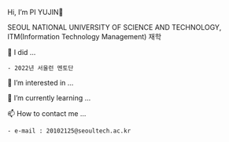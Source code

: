 Hi, I’m PI YUJIN👋

SEOUL NATIONAL UNIVERSITY OF SCIENCE AND TECHNOLOGY, ITM(Information Technology Management) 재학

📔 I did ...
    
    - 2022년 서울런 멘토단 

👀 I’m interested in ...

🌱 I’m currently learning ...

📫 How to contact me ...

    - e-mail : 20102125@seoultech.ac.kr

<!---
PIYUJIN/PIYUJIN is a ✨ special ✨ repository because its `README.md` (this file) appears on your GitHub profile.
You can click the Preview link to take a look at your changes.
--->
